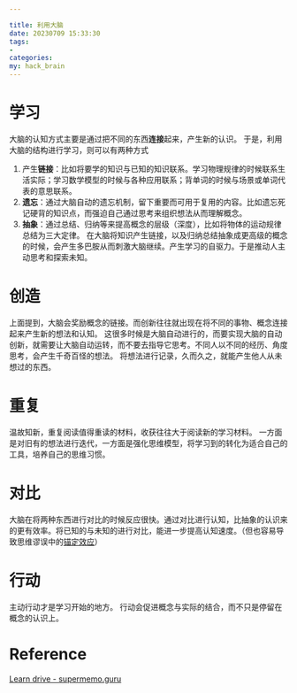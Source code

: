 ```yaml
---

title: 利用大脑
date: 20230709 15:33:30
tags: 
- 
categories: 
my: hack_brain
---
```

# 学习
大脑的认知方式主要是通过把不同的东西**连接**起来，产生新的认识。
于是，利用大脑的结构进行学习，则可以有两种方式
1. 产生**链接**：比如将要学的知识与已知的知识联系。学习物理规律的时候联系生活实际；学习数学模型的时候与各种应用联系；背单词的时候与场景或单词代表的意思联系。
2. **遗忘**：通过大脑自动的遗忘机制，留下重要而可用于复用的内容。比如遗忘死记硬背的知识点，而强迫自己通过思考来组织想法从而理解概念。
3. **抽象**：通过总结、归纳等来提高概念的层级（深度），比如将物体的运动规律总结为三大定律。
在大脑将知识产生链接，以及归纳总结抽象成更高级的概念的时候，会产生多巴胺从而刺激大脑继续。产生学习的自驱力。于是推动人主动思考和探索未知。

# 创造
上面提到，大脑会奖励概念的链接。而创新往往就出现在将不同的事物、概念连接起来产生新的想法和认知。
这很多时候是大脑自动进行的，而要实现大脑的自动创新，就需要让大脑自动运转，而不要去指导它思考。不同人以不同的经历、角度思考，会产生千奇百怪的想法。
将想法进行记录，久而久之，就能产生他人从未想过的东西。

# 重复
温故知新，重复阅读值得重读的材料，收获往往大于阅读新的学习材料。
一方面是对旧有的想法进行迭代，一方面是强化思维模型，将学习到的转化为适合自己的工具，培养自己的思维习惯。

# 对比
大脑在将两种东西进行对比的时候反应很快。通过对比进行认知，比抽象的认识来的更有效率。将已知的与未知的进行对比，能进一步提高认知速度。（但也容易导致思维谬误中的[锚定效应](https://wiki.mbalib.com/wiki/%E9%94%9A%E5%AE%9A%E6%95%88%E5%BA%94)）

# 行动
主动行动才是学习开始的地方。
行动会促进概念与实际的结合，而不只是停留在概念的认识上。

# Reference
[Learn drive - supermemo.guru](https://supermemo.guru/wiki/Learn_drive)

